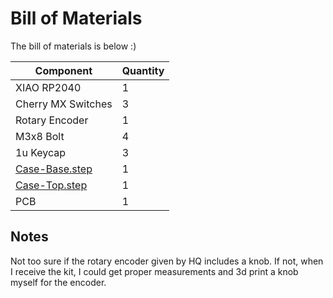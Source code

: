 # Bill of Materials

The bill of materials is below :)

| Component                                | Quantity |
| ---------------------------------------- | -------- |
| XIAO RP2040                              | 1        |
| Cherry MX Switches                       | 3        |
| Rotary Encoder                           | 1        |
| M3x8 Bolt                                | 4        |
| 1u Keycap                                | 3        |
| [Case-Base.step](./production/Base.step) | 1        |
| [Case-Top.step](./production/Top.step)   | 1        |
| PCB                                      | 1        |

## Notes

Not too sure if the rotary encoder given by HQ includes a knob. If not, when I receive the kit, I could get proper measurements and 3d print a knob myself for the encoder.

